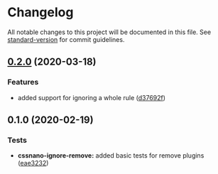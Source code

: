 # Changelog

All notable changes to this project will be documented in this file. See [standard-version](https://github.com/conventional-changelog/standard-version) for commit guidelines.

## [0.2.0](https://github.com/anikethsaha/postcss-ignore-plugin/compare/v0.1.0...v0.2.0) (2020-03-18)


### Features

* added support for ignoring a whole rule ([d37692f](https://github.com/anikethsaha/postcss-ignore-plugin/commit/d37692f))



## 0.1.0 (2020-02-19)


### Tests

* **cssnano-ignore-remove:**  added basic tests for remove plugins ([eae3232](https://github.com/anikethsaha/postcss-ignore-plugin/commit/eae3232))

